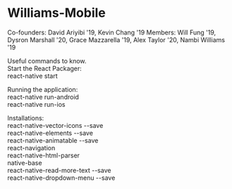 # Williams-Mobile
Co-founders: David Ariyibi '19, Kevin Chang '19
Members: Will Fung '19, Dysron Marshall '20, Grace Mazzarella '19, Alex Taylor '20, Nambi Williams '19

Useful commands to know.  
Start the React Packager:  
react-native start  

Running the application:  
react-native run-android  
react-native run-ios

Installations:  
react-native-vector-icons --save  
react-native-elements --save  
react-native-animatable --save  
react-navigation  
react-native-html-parser  
native-base  
react-native-read-more-text --save  
react-native-dropdown-menu --save  

